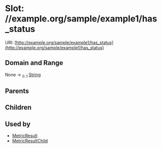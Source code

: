 
# Slot: //example.org/sample/example1/has_status




URI: [http://example.org/sample/example1/has_status](http://example.org/sample/example1/has_status)


## Domain and Range

None &#8594;  <sub>0..1</sub> [String](types/String.md)

## Parents


## Children


## Used by

 * [MetricResult](MetricResult.md)
 * [MetricResultChild](MetricResultChild.md)
